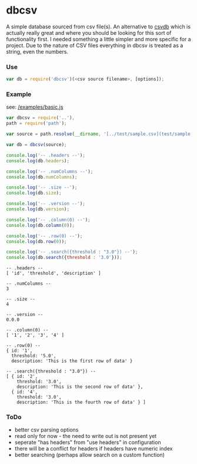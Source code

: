 dbcsv
=====

A simple database sourced from csv file(s). An alternative to [csvdb](https://www.npmjs.org/package/csvdb) which is actually really great and where you should be looking for this sort of functionality first. I needed something a little simpler and more specific for a project. Due to the nature of CSV files everything in dbcsv is treated as a string, even the numbers.


### Use

```javascript
var db = require('dbcsv')(<csv source filename>, [options]);
```


### Example

see: [/examples/basic.js](examples/basic.js)

```javascript
var dbcsv = require('..'),
path = require('path');

var source = path.resolve(__dirname, '[../test/sample.csv](test/sample.csv)');

var db = dbcsv(source);

console.log('-- .headers --');
console.log(db.headers);

console.log('-- .numColumns --');
console.log(db.numColumns);

console.log('-- .size --');
console.log(db.size);

console.log('-- .version --');
console.log(db.version);

console.log('-- .column(0) --');
console.log(db.column(0));

console.log('-- .row(0) --');
console.log(db.row(0));

console.log('-- .search({threshold : "3.0"}) --');
console.log(db.search({threshold : '3.0'}));
```

```text
-- .headers --
[ 'id', 'threshold', 'description' ]

-- .numColumns --
3

-- .size --
4

-- .version --
0.0.0

-- .column(0) --
[ '1', '2', '3', '4' ]

-- .row(0) --
{ id: '1',
  threshold: '5.0',
  description: 'This is the first row of data' }

-- .search({threshold : "3.0"}) --
[ { id: '2',
    threshold: '3.0',
    description: 'This is the second row of data' },
  { id: '4',
    threshold: '3.0',
    description: 'This is the fourth row of data' } ]
```

### ToDo

* better csv parsing options
* read only for now - the need to write out is not present yet
* seperate "has headers" from "use headers" in configuration
* there will be a conflict for headers if headers have numeric index 
* better searching (perhaps allow search on a custom function)

